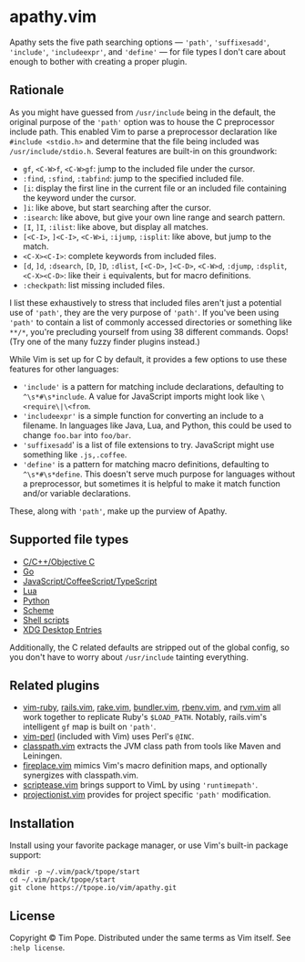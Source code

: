 # apathy.vim

Apathy sets the five path searching options — `'path'`, `'suffixesadd'`,
`'include'`, `'includeexpr'`, and `'define'` — for file types I don't care
about enough to bother with creating a proper plugin.

## Rationale

As you might have guessed from `/usr/include` being in the default, the
original purpose of the `'path'` option was to house the C preprocessor
include path.  This enabled Vim to parse a preprocessor declaration like
`#include <stdio.h>` and determine that the file being included was
`/usr/include/stdio.h`.  Several features are built-in on this groundwork:

* `gf`, `<C-W>f`, `<C-W>gf`: jump to the included file under the cursor.
* `:find`, `:sfind`, `:tabfind`: jump to the specified included file.
* `[i`: display the first line in the current file or an included file
  containing the keyword under the cursor.
* `]i`: like above, but start searching after the cursor.
* `:isearch`: like above, but give your own line range and search pattern.
* `[I`, `]I`, `:ilist`: like above, but display all matches.
* `[<C-I>`, `]<C-I>`, `<C-W>i`, `:ijump`, `:isplit`: like above, but jump to
  the match.
* `<C-X><C-I>`: complete keywords from included files.
* `[d`, `]d`, `:dsearch`, `[D`, `]D`, `:dlist`, `[<C-D>`, `]<C-D>`, `<C-W>d`,
  `:djump`, `:dsplit`, `<C-X><C-D>`: like their `i` equivalents, but for macro
  definitions.
* `:checkpath`: list missing included files.

I list these exhaustively to stress that included files aren't just a
potential use of `'path'`, they are the very purpose of `'path'`.  If you've
been using `'path'` to contain a list of commonly accessed directories or
something like `**/*`, you're precluding yourself from using 38 different
commands.  Oops!  (Try one of the many fuzzy finder plugins instead.)

While Vim is set up for C by default, it provides a few options to use these
features for other languages:

* `'include'` is a pattern for matching include declarations, defaulting to
  `^\s*#\s*include`.  A value for JavaScript imports might look like
  `\<require\|\<from`.
* `'includeexpr'` is a simple function for converting an include to a
  filename. In languages like Java, Lua, and Python, this could be used to
  change `foo.bar` into `foo/bar`.
* `'suffixesadd`' is a list of file extensions to try.  JavaScript might use
  something like `.js,.coffee`.
* `'define'` is a pattern for matching macro definitions, defaulting to
  `^\s*#\s*define`.  This doesn't serve much purpose for languages without a
  preprocessor, but sometimes it is helpful to make it match function and/or
  variable declarations.

These, along with `'path'`, make up the purview of Apathy.

## Supported file types

* [C/C++/Objective C][C preprocessor path]
* [Go][GOPATH]
* [JavaScript/CoffeeScript/TypeScript][Node.js module system]
* [Lua][Lua package path]
* [Python][Python system path]
* [Scheme][Guile load path]
* [Shell scripts][PATH]
* [XDG Desktop Entries][XDG Base Directory Specification]

Additionally, the C related defaults are stripped out of the global config, so
you don't have to worry about `/usr/include` tainting everything.

[C preprocessor path]: https://gcc.gnu.org/onlinedocs/cpp/Search-Path.html
[GOPATH]: https://github.com/golang/go/wiki/GOPATH
[Node.js module system]: https://nodejs.org/api/modules.html
[Lua package path]: http://lua-users.org/wiki/PackagePath
[Python system path]: https://docs.python.org/2/library/sys.html#sys.path
[Guile load path]: https://www.gnu.org/software/guile/manual/html_node/Load-Paths.html
[PATH]: https://en.wikipedia.org/wiki/PATH_(variable)
[XDG Base Directory Specification]: https://standards.freedesktop.org/basedir-spec/basedir-spec-latest.html

## Related plugins

* [vim-ruby][], [rails.vim][], [rake.vim][], [bundler.vim][], [rbenv.vim][],
  and [rvm.vim][] all work together to replicate Ruby's `$LOAD_PATH`.
  Notably, rails.vim's intelligent `gf` map is built on `'path'`.
* [vim-perl][] (included with Vim) uses Perl's `@INC`.
* [classpath.vim][] extracts the JVM class path from tools like Maven and
  Leiningen.
* [fireplace.vim][] mimics Vim's macro definition maps, and optionally
  synergizes with classpath.vim.
* [scriptease.vim][] brings support to VimL by using `'runtimepath'`.
* [projectionist.vim][] provides for project specific `'path'` modification.

[vim-ruby]: https://github.com/vim-ruby/vim-ruby
[rails.vim]: https://github.com/tpope/vim-rails
[rake.vim]: https://github.com/tpope/vim-rake
[bundler.vim]: https://github.com/tpope/vim-bundler
[rbenv.vim]: https://github.com/tpope/vim-rbenv
[rvm.vim]: https://github.com/tpope/vim-rvm
[vim-perl]: https://github.com/vim-perl/vim-perl
[classpath.vim]: https://github.com/tpope/vim-classpath
[fireplace.vim]: https://github.com/tpope/vim-fireplace
[scriptease.vim]: https://github.com/tpope/vim-scriptease
[projectionist.vim]: https://github.com/tpope/vim-projectionist

## Installation

Install using your favorite package manager, or use Vim's built-in package
support:

    mkdir -p ~/.vim/pack/tpope/start
    cd ~/.vim/pack/tpope/start
    git clone https://tpope.io/vim/apathy.git

## License

Copyright © Tim Pope.  Distributed under the same terms as Vim itself.
See `:help license`.
